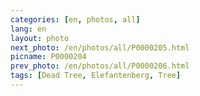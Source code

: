 ```yaml
---
categories: [en, photos, all]
lang: en
layout: photo
next_photo: /en/photos/all/P0000205.html
picname: P0000204
prev_photo: /en/photos/all/P0000206.html
tags: [Dead Tree, Elefantenberg, Tree]
---
```

